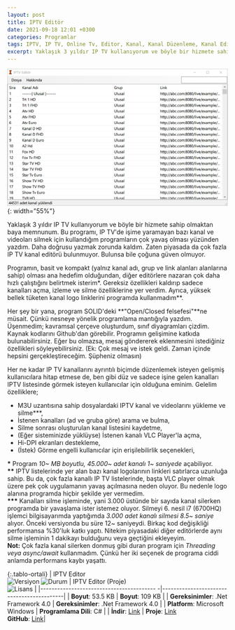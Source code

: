 ```yaml
---
layout: post
title: IPTV Editör
date: 2021-09-18 12:01 +0300
categories: Programlar
tags: IPTV, IP TV, Online Tv, Editor, Kanal, Kanal Düzenleme, Kanal Editör, IpTV Editör
excerpt: Yaklaşık 3 yıldır IP TV kullanıyorum ve böyle bir hizmete sahip olmaktan baya memnunum. Bu programı, IP TV'de işime yaramayan bazı kanal ve videoları silmek için kullandığım programların çok yavaş olması yüzünden yazdım. Daha doğrusu yazmak zorunda kaldım. Zaten piyasada da çok fazla IP TV kanal editörü bulunmuyor. Bulunsa bile çoğuna güven olmuyor...
---
```

![iptv-editor](/images/programlar/iptv-editor.png){: width="55%"}

Yaklaşık 3 yıldır IP TV kullanıyorum ve böyle bir hizmete sahip olmaktan baya memnunum. Bu programı, IP TV'de işime yaramayan bazı kanal ve videoları silmek için kullandığım programların çok yavaş olması yüzünden yazdım. Daha doğrusu yazmak zorunda kaldım. Zaten piyasada da çok fazla IP TV kanal editörü bulunmuyor. Bulunsa bile çoğuna güven olmuyor.

Programın, basit ve kompakt (yalnız kanal adı, grup ve link alanları alanlarına sahip) olması ana hedefim olduğundan, diğer editörlere nazaran çok daha hızlı çalıştığını belirtmek isterim*. Gereksiz özellikleri kaldırıp sadece kanalları açma, izleme ve silme özelliklerine yer verdim. Ayrıca, yüksek bellek tüketen kanal logo linklerini programda kullanmadım**. 

Her şey bir yana, program SOLID'deki **"Open/Closed felsefesi"**ne müsait. Çünkü nesneye yönelik programlama mantığıyla yazdım. Üşenmedim; kavramsal çerçeve oluşturdum, sınıf diyagramları çizdim. Kaynak kodlarını Github'dan görebilir. Programın gelişimine katkıda bulunabilirsiniz. Eğer bu olmazsa, mesaj göndererek eklenmesini istediğiniz özellikleri söyleyebilirsiniz. (Ek: Çok mesaj ve istek geldi. Zaman içinde hepsini gerçekleştireceğim. Şüpheniz olmasın)

Her ne kadar IP TV kanallarını ayrıntılı biçimde düzenlemek isteyen gelişmiş kullanıcılara hitap etmese de, ben gibi düz ve sadece işine gelen kanalları IPTV listesinde görmek isteyen kullanıcılar için olduğuna eminim. Gelelim özelliklere;

- M3U uzantısına sahip dosyalardaki IPTV kanal ve videolarını yükleme ve silme***,
- İstenen kanalları (ad ve gruba göre) arama ve bulma,
- Silme sonrası oluşturulan kanal listesini kaydetme,
- (Eğer sisteminizde yüklüyse) İstenen kanalı VLC Player'la açma,
- Hi-DPI ekranları destekleme,
- (İstek) Görme engelli kullanıcılar için erişilebilirlik seçenekleri,

**\*** Program *10~ MB boyutlu, 45.000~ adet kanalı 1~ saniyede* açabiliyor.<br>
**\*\*** IPTV listelerinde yer alan bazı kanal logolarının linkleri satırlarca uzunluğa sahip. Bu da, çok fazla kanallı IP TV listelerinde, başta VLC player olmak üzere pek çok uygulamanın yavaş açılmasına neden oluyor. Bu nedenle logo alanına programda hiçbir şekilde yer vermedim.<br>
**\*\*\*** Kanalları silme işleminde, yani 3.000 üstünde bir sayıda kanal silerken programda bir yavaşlama ister istemez oluyor. Silmeyi 6. nesil i7 (6700HQ) işlemci bilgisayarımda yaptığımda *3.000 adet kanalı silmesi 8.5~ saniye* alıyor. Önceki versiyonda bu süre 12~ saniyeydi. Birkaç kod değişikliği performansa %30'luk katkı yaptı. Nitekim piyasadaki diğer editörlerde aynı silme işleminin 1 dakikayı bulduğunu veya geçtiğini ekleyeyim.<br>
**Not:** Çok fazla kanal silerken donmuş gibi duran program için *Threading veya async/await* kullanmadım. Çünkü her iki seçenek de programa ciddi anlamda performans kaybı yaşattı.

{:.tablo-ortali}
| IPTV Editor <br>![Versiyon](https://img.shields.io/badge/Versiyon-1.05-blueviolet.svg?style=flat) ![Durum](https://img.shields.io/badge/Durum-Çalışıyor-success.svg?style=flat) |  IPTV Editor (Proje)<br>![Lisans](https://img.shields.io/badge/Lisans-MIT-blue.svg?style=flat) |
|----------------------------------------- -|-------------------------------------------|
| **Boyut**:  53.5 KB                       | **Boyut**:  109 KB                         |
| **Gereksinimler**: .Net Framework 4.0     | **Gereksinimler**: .Net Framework 4.0 |
| **Platform**: Microsoft Windows           | **Programlama Dili**: C# |
| **İndir**: [Link](https://www.dropbox.com/s/fu5kpcpkpqucwud/iptv-editor.zip?dl=1) | **Proje**: [Link](https://www.dropbox.com/s/satbnnctycjbo4f/iptv-editor-proje.zip?dl=1) <br> **GitHub**: [Link](https://github.com/Umut-D/iptv-editor)|